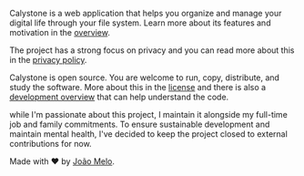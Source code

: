 Calystone is a web application that helps you organize and manage your digital life through your file system. Learn more about its features and motivation in the [overview](/docs/CALYSTONE.md).

The project has a strong focus on privacy and you can read more about this in the [privacy policy](/docs/PRIVACY_POLICY.md).

Calystone is open source. You are welcome to run, copy, distribute, and study the software. More about this in the [license](/LICENSE) and there is also a [development overview](/docs/DEVELOPMENT.md) that can help understand the code.

while I'm passionate about this project, I maintain it alongside my full-time job and family commitments. To ensure sustainable development and maintain mental health, I've decided to keep the project closed to external contributions for now.

Made with ❤️ by [João Melo](http://joao.melo.plus).
